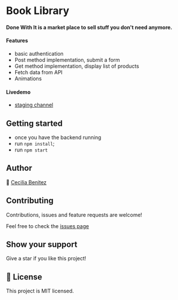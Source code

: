 # Book Library

#### Done With It is a market place to sell stuff you don't need anymore.

#### Features
- basic authentication
- Post method implementation, submit a form
- Get method implementation, display list of products
- Fetch data from API
- Animations

#### Livedemo
- [staging channel](https://expo.io/@cecipeke/projects/DoneWithIt?release-channel=staging)


## Getting started
- once you have the backend running
- run `npm install`;
- run `npm start`


## Author
👤 [Cecilia Benitez](https://ceciliabenitez.com/)


## Contributing

Contributions, issues and feature requests are welcome!

Feel free to check the [issues page](https://github.com/Ceci007/done-with-it/issues)


## Show your support

Give a star if you like this project!


## 📝 License

This project is MIT licensed.
